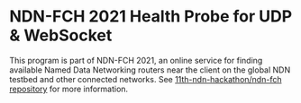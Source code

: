 # NDN-FCH 2021 Health Probe for UDP & WebSocket

This program is part of NDN-FCH 2021, an online service for finding available Named Data Networking routers near the client on the global NDN testbed and other connected networks.
See [11th-ndn-hackathon/ndn-fch repository](https://github.com/11th-ndn-hackathon/ndn-fch) for more information.

